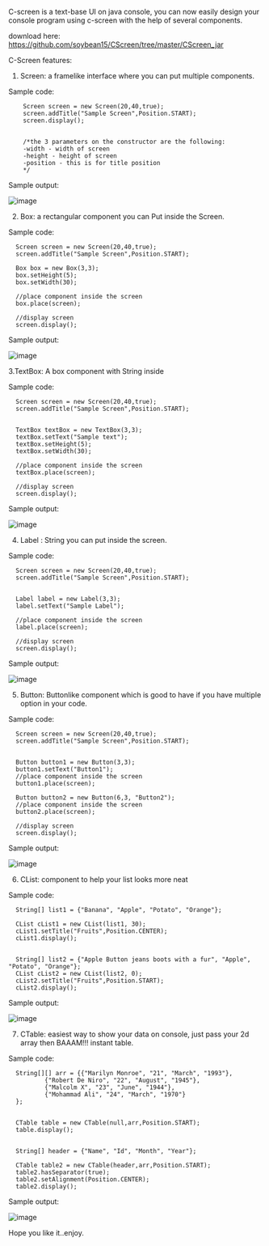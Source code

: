 C-screen is a text-base UI on java console, you can now easily design your console program using c-screen with the help of several components.

download here: https://github.com/soybean15/CScreen/tree/master/CScreen_jar

C-Screen features:

1. Screen: a framelike interface where you can put multiple components.
        
Sample code:
        
        Screen screen = new Screen(20,40,true);
        screen.addTitle("Sample Screen",Position.START);
        screen.display();
        
        
        /*the 3 parameters on the constructor are the following:
        -width - width of screen
        -height - height of screen
        -position - this is for title position
        */
                
Sample output:
        
![image](https://user-images.githubusercontent.com/75112014/182511031-ec59293c-8cd0-4297-8e9a-47abb9dfba84.png)




2. Box: a rectangular component you can Put inside the Screen.

Sample code:

      Screen screen = new Screen(20,40,true);
      screen.addTitle("Sample Screen",Position.START);     

      Box box = new Box(3,3);
      box.setHeight(5);
      box.setWidth(30);
      
      //place component inside the screen
      box.place(screen);
      
      //display screen
      screen.display();
      
      
Sample output:

![image](https://user-images.githubusercontent.com/75112014/182512062-a3f041f9-9071-47e0-a934-bdf03e145f27.png)


3.TextBox: A box component with String inside

Sample code:
        
      Screen screen = new Screen(20,40,true);
      screen.addTitle("Sample Screen",Position.START);


      TextBox textBox = new TextBox(3,3);
      textBox.setText("Sample text");
      textBox.setHeight(5);
      textBox.setWidth(30);

      //place component inside the screen
      textBox.place(screen);

      //display screen
      screen.display();
      
      
Sample output:
  
  
![image](https://user-images.githubusercontent.com/75112014/182512666-f2a78982-07ca-43b7-baee-4b997efb1afc.png)

      
      
      
      
4. Label : String you can put inside the screen.

Sample code:

      Screen screen = new Screen(20,40,true);
      screen.addTitle("Sample Screen",Position.START);


      Label label = new Label(3,3);
      label.setText("Sample Label");

      //place component inside the screen
      label.place(screen);

      //display screen
      screen.display();
  
  
Sample output:


![image](https://user-images.githubusercontent.com/75112014/182512590-daee429e-7923-496c-9374-8b92a2e0f0e4.png)






5. Button: Buttonlike component which is good to have if you have multiple option in your code.

Sample code:

      Screen screen = new Screen(20,40,true);
      screen.addTitle("Sample Screen",Position.START);


      Button button1 = new Button(3,3);
      button1.setText("Button1");
      //place component inside the screen
      button1.place(screen);
      
      Button button2 = new Button(6,3, "Button2");
      //place component inside the screen
      button2.place(screen);

      //display screen
      screen.display();
      
      
Sample output:


![image](https://user-images.githubusercontent.com/75112014/182513091-be1fa938-c97b-4975-b293-65a8ae5c2654.png)






6. CList: component to help your list looks more neat


Sample code:


      String[] list1 = {"Banana", "Apple", "Potato", "Orange"};

      CList cList1 = new CList(list1, 30);
      cList1.setTitle("Fruits",Position.CENTER);
      cList1.display();


      String[] list2 = {"Apple Button jeans boots with a fur", "Apple", "Potato", "Orange"};
      CList cList2 = new CList(list2, 0);
      cList2.setTitle("Fruits",Position.START);
      cList2.display();


Sample output:


![image](https://user-images.githubusercontent.com/75112014/182513912-44e21a6e-f15f-4d87-b86d-621d3dbe6637.png)





7. CTable: easiest way to show your data on console, just pass your 2d array then BAAAM!!! instant table.

Sample code:



      String[][] arr = {{"Marilyn Monroe", "21", "March", "1993"},
              {"Robert De Niro", "22", "August", "1945"},
              {"Malcolm X", "23", "June", "1944"},
              {"Mohammad Ali", "24", "March", "1970"}
      };


      CTable table = new CTable(null,arr,Position.START);
      table.display();


      String[] header = {"Name", "Id", "Month", "Year"};

      CTable table2 = new CTable(header,arr,Position.START);
      table2.hasSeparator(true);
      table2.setAlignment(Position.CENTER);
      table2.display();



Sample output:


![image](https://user-images.githubusercontent.com/75112014/182514176-64f2a6d9-5bac-402d-8d7d-18e5bf9192a1.png)



Hope you like it..enjoy.












        
        
        



        
